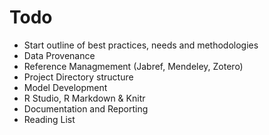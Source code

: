 # Todo

- Start outline of best practices, needs and methodologies
- Data Provenance
- Reference Managmement (Jabref, Mendeley, Zotero)
- Project Directory structure
- Model Development
- R Studio, R Markdown & Knitr
- Documentation and Reporting
- Reading List